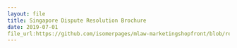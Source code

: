 ```yaml
---
layout: file
title: Singapore Dispute Resolution Brochure
date: 2019-07-01
file_url:https://github.com/isomerpages/mlaw-marketingshopfront/blob/resources/useful-links/_posts/singapore-dispute-resolution-brochure-july-2019.pdf
---
```


